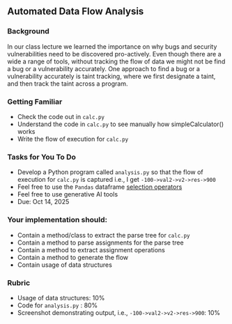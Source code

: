 ## Automated Data Flow Analysis 


### Background 

In our class lecture we learned the importance on why bugs and security vulnerabilities need to be discovered pro-actively. Even though there are a wide a range of tools, without tracking the flow of data we might not be find a bug or a vulnerability accurately. One approach to find a bug or a vulnerability accurately is taint tracking, where we first designate a taint, and then track the taint across a program. 

### Getting Familiar  

- Check the code out in `calc.py` 
- Understand the code in `calc.py` to see manually how simpleCalculator() works
- Write the flow of execution for `calc.py` 

### Tasks for You To Do 
- Develop a Python program called `analysis.py` so that the flow of execution for `calc.py` is captured i.e., I get `-100->val2->v2->res->900`
- Feel free to use the `Pandas` dataframe [selection operators](https://pandas.pydata.org/docs/user_guide/10min.html#selection)
- Feel free to use generative AI tools 
- Due: Oct 14, 2025


### Your implementation should: 

- Contain a method/class to extract the parse tree for `calc.py`
- Contain a method to parse assignments for the parse tree 
- Contain a method to extract assignment operations 
- Contain a method to generate the flow 
- Contain usage of data structures 

### Rubric 

- Usage of data structures: 10%
- Code for `analysis.py` : 80%
- Screenshot demonstrating output, i.e., `-100->val2->v2->res->900`: 10%